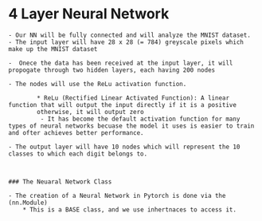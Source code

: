 # 4 Layer Neural Network
	- Our NN will be fully connected and will analyze the MNIST dataset.
	- The input layer will have 28 x 28 (= 784) greyscale pixels which make up the MNIST dataset

	-  Onece the data has been received at the input layer, it will propogate through two hidden layers, each having 200 nodes

	- The nodes will use the ReLu activation function.

			* ReLu (Rectified Linear Activated Function): A linear function that will output the input directly if it is a positive
			otherwise, it will output zero
			 - It has become the default activation function for many types of neural networks becuase the model it uses is easier to train and ofter achieves better performance.

	- The output layer will have 10 nodes which will represent the 10 classes to which each digit belongs to.



	### The Neuaral Network Class

	- The creation of a Neural Network in Pytorch is done via the (nn.Module) 
		* This is a BASE class, and we use inhertnaces to access it.


		

